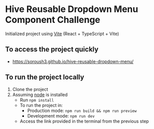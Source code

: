 # Hive Reusable Dropdown Menu Component Challenge

Initialized project using [Vite](https://vitejs.dev/guide/) (React + TypeScript + Vite)

## To access the project quickly

- <https://soroush3.github.io/hive-reusable-dropdown-menu/>

## To run the project locally

1. Clone the project
2. Assuming [node](https://nodejs.org/en/download) is installed
   - Run `npm install`
   - To run the project in:
     - Production mode: `npm run build && npm run preview`
     - Development mode: `npm run dev`
   - Access the link provided in the terminal from the previous step
